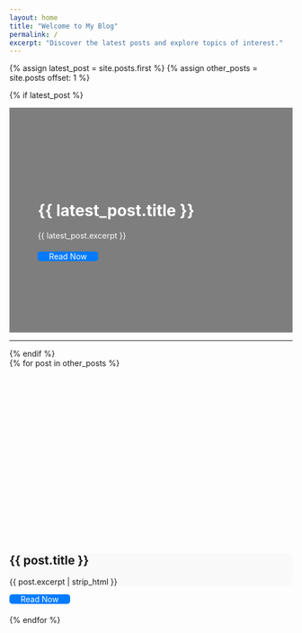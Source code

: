 ```yaml
---
layout: home
title: "Welcome to My Blog"
permalink: /
excerpt: "Discover the latest posts and explore topics of interest."
---
```


{% assign latest_post = site.posts.first %}
{% assign other_posts = site.posts offset: 1 %}

<!-- Most Recent Post with Teaser Image -->
{% if latest_post %}
  <div class="splash-header" style="position: relative; text-align: left; color: white; padding: 0px;">
    <!-- Header Image (Teaser Image from the latest post) -->
    <div style="background-image: url('{{ latest_post.header.image | default: '/assets/images/default-header.jpg' }}'); 
                background-size: cover; 
                background-position: center; 
                height: 400px; 
                filter: brightness(50%);">
    </div>
    <!-- Overlay -->
    <div style="position: absolute; top: 0; left: 0; right: 0; bottom: 0; background-color: rgba(0, 0, 0, 0.5);">
      <div style="position: absolute; top: 50%; transform: translateY(-50%); padding: 0px; left: 10%; max-width: 600px;">
        <!-- Header Title -->
        <h1>{{ latest_post.title }}</h1>
        <!-- Header Excerpt -->
        <p style="margin: 10px 0;">{{ latest_post.excerpt }}</p>
        <!-- Read Now Button -->
        <div style="margin-top: 20px;">
          <a href="{{ latest_post.url }}" class="btn btn-primary" style="padding: 0px 20px; background-color: #007bff; color: white; text-decoration: none; border-radius: 5px;">
            Read Now
          </a>
        </div>
      </div>
    </div>
  </div>
  <hr>
{% endif %}

<!-- Other Posts -->
<div class="featured-posts">
  {% for post in other_posts %}
    <div class="feature-row" style="max-width: 800px; margin: 20px auto; position: relative;">
      <a href="{{ post.url }}" style="text-decoration: none;">
        <!-- Teaser Image -->
        <div style="background-image: url('{{ post.header.image | default: '/assets/images/default-header.jpg' }}'); 
                    background-size: cover; background-position: center; height: 300px; border-radius: 10px;">
        </div>
        <!-- Post Title and Excerpt -->
        <div style="padding: 0px; background: #f9f9f9; border-radius: 10px; margin-top: -20px; position: relative; z-index: 2;">
          <h2>{{ post.title }}</h2>
          <p>{{ post.excerpt | strip_html }}</p>
        </div>
      </a>
      <!-- Button -->
      <div style="margin-top: 10px;">
        <a href="{{ post.url }}" class="btn btn-primary" style="padding: 0px 20px; background-color: #007bff; color: white; text-decoration: none; border-radius: 5px;">
          Read Now
        </a>
      </div>
    </div>
  {% endfor %}
</div>


